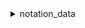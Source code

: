 <details> 
  
<summary> notation_data </summary>

[
   [
      {
         "data":[
         ],
         "name":"Текст переписки_name",
         "source_name":"Текст переписки"
      },
      {
         "data":[
            {
               "name":"ББ",
               "source_name":"ББ"
            },
            {
               "name":"ЦЧБ",
               "source_name":"ЦЧБ"
            }
         ],
         "name":"ТБ_name",
         "source_name":"ТБ"
      },
      {
         "data":[
            {
               "name":"Аппарат СРБ",
               "source_name":"Аппарат СРБ"
            },
            {
               "name":"Белгородское ГОСБ № ",
               "source_name":"Белгородское ГОСБ № "
            },
            {
               "name":"Томское ГОСБ № ",
               "source_name":"Томское ГОСБ № "
            }
         ],
         "name":"ГОСБ_name",
         "source_name":"ГОСБ"
      },
      {
         "data":[
            {
               "name":"MALE",
               "source_name":"MALE"
            },
            {
               "name":"FEMALE",
               "source_name":"FEMALE"
            }
         ],
         "name":"Gender_name",
         "source_name":"Gender"
      },
      {
         "data":[
            {
               "name":"1.0",
               "source_name":"1.0"
            },
            {
               "name":"3.0",
               "source_name":"3.0"
            }
         ],
         "name":"Marriage_status_name",
         "source_name":"Marriage_status"
      },
      {
         "data":[
            {
               "name":"Приобретение",
               "source_name":"Приобретение"
            },
            {
               "name":"Нецелевой кредит под залог недвижимости",
               "source_name":"Нецелевой кредит под залог недвижимости"
            }
         ],
         "name":"Направление инвестиций_name",
         "source_name":"Направление инвестиций"
      },
      {
         "data":[
            {
               "name":"ОТКАЗ КЛИЕНТА",
               "source_name":"ОТКАЗ КЛИЕНТА"
            },
            {
               "name":"КРЕДИТ ОДОБРЕН",
               "source_name":"КРЕДИТ ОДОБРЕН"
            }
         ],
         "name":"Terminated_Status_Name_name",
         "source_name":"Terminated_Status_Name"
      },
      {
         "data":[
            {
               "name":"ОТКАЗ КЛИЕНТА",
               "source_name":"ОТКАЗ КЛИЕНТА"
            },
            {
               "name":"ПРОВЕРКА В МИДДЛ",
               "source_name":"ПРОВЕРКА В МИДДЛ"
            }
         ],
         "name":"Status_Name_name",
         "source_name":"Status_Name"
      },
      {
         "data":[
            {
               "name":"Личный Кабинет Клиента",
               "source_name":"Личный Кабинет Клиента"
            },
            {
               "name":"Партнер",
               "source_name":"Партнер"
            },
            {
               "name":"ВСП",
               "source_name":"ВСП"
            }
         ],
         "name":"Channel_name",
         "source_name":"Channel"
      },
      {
         "data":[
         ],
         "name":"Process_ID_name",
         "source_name":"Process_ID"
      },
      {
         "data":[
         ],
         "name":"DataTime_name",
         "source_name":"DataTime"
      },
      {
         "data":[
         ],
         "name":"User_ID_name",
         "source_name":"User_ID"
      },
      {
         "data":[
            {
               "name":"47",
               "source_name":"47"
            },
            {
               "name":"48",
               "source_name":"48"
            }
         ],
         "name":"Номер шага процесса_name",
         "source_name":"Номер шага процесса"
      },
      {
         "data":[
            {
               "name":"Загородная недвижимость",
               "source_name":"Загородная недвижимость"
            },
            {
               "name":"Нецелевой кредит под залог недвижимости",
               "source_name":"Нецелевой кредит под залог недвижимости"
            }
         ],
         "name":"Product_Name_name",
         "source_name":"Product_Name"
      }
   ]
] 

</details>

